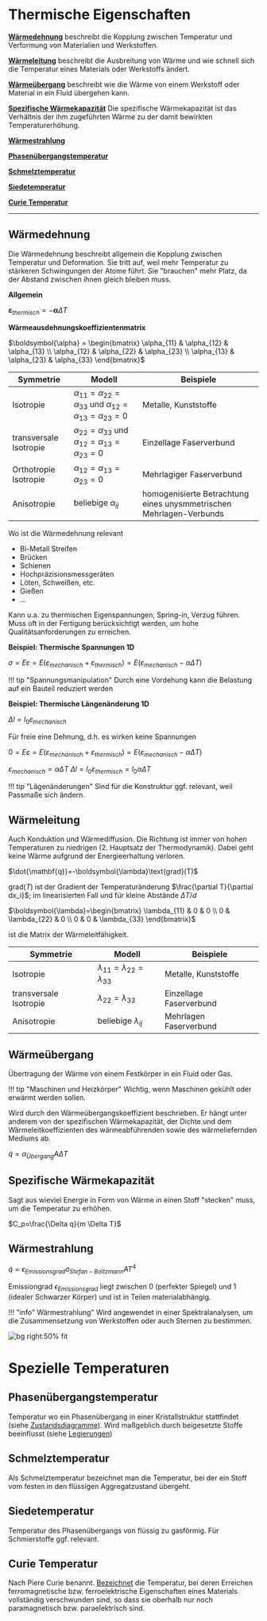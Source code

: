 # Thermische Eigenschaften

[**Wärmedehnung**](@ref "Wärmedehnung") beschreibt die Kopplung zwischen Temperatur und Verformung von Materialien und Werkstoffen.

[**Wärmeleitung**](@ref "Wärmeleitung") beschreibt die Ausbreitung von Wärme und wie schnell sich die Temperatur eines Materials oder Werkstoffs ändert.

[**Wärmeübergang**](@ref "Wärmeübergang") beschreibt wie die Wärme von einem Werkstoff oder Material in ein Fluid übergehen kann.

[**Spezifische Wärmekapazität**](@ref "Spezifische Wärmekapazität") Die spezifische Wärmekapazität ist das Verhältnis der ihm zugeführten Wärme zu der damit bewirkten Temperaturerhöhung.

[**Wärmestrahlung**](@ref "Wärmestrahlung")

[**Phasenübergangstemperatur**](@ref "Phasenübergangstemperatur")

[**Schmelztemperatur**](@ref "Schmelztemperatur")

[**Siedetemperatur**](@ref "Siedetemperatur")

[**Curie Temperatur**](@ref "Curie Temperatur")


---

## Wärmedehnung
Die Wärmedehnung beschreibt allgemein die Kopplung zwischen Temperatur und Deformation. Sie tritt auf, weil mehr Temperatur zu stärkeren Schwingungen der Atome führt. Sie "brauchen" mehr Platz, da der Abstand zwischen ihnen gleich bleiben muss.

**Allgemein**

$\boldsymbol{\varepsilon}_{thermisch}=-\boldsymbol{\alpha}\Delta T$

**Wärmeausdehnungskoeffizientenmatrix**

$\boldsymbol{\alpha} = 
\begin{bmatrix}
\alpha_{11} & \alpha_{12} & \alpha_{13} \\
\alpha_{12} & \alpha_{22} & \alpha_{23} \\
\alpha_{13} & \alpha_{23} & \alpha_{33}
\end{bmatrix}$

| Symmetrie | Modell | Beispiele |
|---|---|---|
| Isotropie | $\alpha_{11}=\alpha_{22}=\alpha_{33}$ und $\alpha_{12}=\alpha_{13}=\alpha_{23}=0$ | Metalle, Kunststoffe|
| transversale Isotropie | $\alpha_{22}=\alpha_{33}$ und $\alpha_{12}=\alpha_{13}=\alpha_{23}=0$| Einzellage Faserverbund |
| Orthotropie Isotropie | $\alpha_{12}=\alpha_{13}=\alpha_{23}=0$| Mehrlagiger Faserverbund |
| Anisotropie | beliebige $\alpha_{ij}$ | homogenisierte Betrachtung eines unysmmetrischen Mehrlagen-Verbunds |

Wo ist die Wärmedehnung relevant
- Bi-Metall Streifen
- Brücken
- Schienen
- Hochpräzisionsmessgeräten
- Löten, Schweißen, etc.
- Gießen
- ...

Kann u.a. zu thermischen Eigenspannungen, Spring-in, Verzug führen. Muss oft in der Fertigung berücksichtigt werden, um hohe Qualitätsanforderungen zu erreichen.

**Beispiel: Thermische Spannungen 1D**

$\sigma = E \varepsilon = E (\varepsilon_{mechanisch}+\varepsilon_{thermisch})= E (\varepsilon_{mechanisch}-\alpha\Delta T)$

!!! tip "Spannungsmanipulation"
    Durch eine Vordehung kann die Belastung auf ein Bauteil reduziert werden

**Beispiel: Thermische Längenänderung 1D**

$\Delta l = l_0 \varepsilon_{mechanisch}$

Für freie eine Dehnung, d.h. es wirken keine Spannungen

$0 = E \varepsilon = E (\varepsilon_{mechanisch}+\varepsilon_{thermisch})= E (\varepsilon_{mechanisch}-\alpha\Delta T)$

$\varepsilon_{mechanisch}=\alpha\Delta T$
$\Delta l = l_0 \varepsilon_{thermisch} = l_0\alpha\Delta T$

!!! tip "Lägenänderungen"
    Sind für die Konstruktur ggf. relevant, weil Passmaße sich ändern.

## Wärmeleitung
Auch Konduktion und Wärmediffusion. Die Richtung ist immer von hohen Temperaturen zu niedrigen (2. Hauptsatz der Thermodynamik). Dabei geht keine Wärme aufgrund der Energieerhaltung verloren.

$\dot{\mathbf{q}}=-\boldsymbol{\lambda}\text{grad}(T)$

$\text{grad}(T)$ ist der Gradient der Temperaturänderung $\frac{\partial T}{\partial dx_i}$; im linearisierten Fall und für kleine Abstände $\Delta T / d$

$\boldsymbol{\lambda}=\begin{bmatrix}
\lambda_{11} & 0 & 0 \\
0 & \lambda_{22} & 0 \\
0 & 0 & \lambda_{33}
\end{bmatrix}$

ist die Matrix der Wärmeleitfähigkeit.



| Symmetrie | Modell | Beispiele |
|---|---|---|
| Isotropie | $\lambda_{11}=\lambda_{22}=\lambda_{33}$ | Metalle, Kunststoffe|
| transversale Isotropie  | $\lambda_{22}=\lambda_{33}$ | Einzellage Faserverbund |
| Anisotropie | beliebige $\lambda_{ij}$ | Mehrlagen Faserverbund |

## Wärmeübergang

Übertragung der Wärme von einem Festkörper in ein Fluid oder Gas. 

!!! tip "Maschinen und Heizkörper" 
    Wichtig, wenn Maschinen gekühlt oder erwärmt werden sollen. 

Wird durch den Wärmeübergangskoeffizient beschrieben. Er hängt unter anderem  von der spezifischen Wärmekapazität, der Dichte und dem Wärmeleitkoeffizienten des wärmeabführenden sowie des wärmeliefernden Mediums ab.

$\dot{q}=\alpha_{Übergang}A\Delta T$

## Spezifische Wärmekapazität

Sagt aus wieviel Energie in Form von Wärme in einen Stoff "stecken" muss, um die Temperatur zu erhöhen.

$C_p=\frac{\Delta q}{m \Delta T}$


## Wärmestrahlung

$\dot{q}=\epsilon_{Emissionsgrad}\sigma_{Stefan-Boltzmann}AT^4$

Emissiongrad $\epsilon_{Emissionsgrad}$ liegt zwischen 0 (perfekter Spiegel) und 1 (idealer Schwarzer Körper) und ist in Teilen materialabhängig.

!!! "info" Wärmestrahlung"
    Wird angewendet in einer Spektralanalysen, um die Zusammensetzung von Werkstoffen oder auch Sternen zu bestimmen. 

![bg right:50% fit](https://upload.wikimedia.org/wikipedia/commons/thumb/0/00/McCree-Kurve_Keramik-Metallhalogenid-Lampe_DE.svg/1920px-McCree-Kurve_Keramik-Metallhalogenid-Lampe_DE.svg.png)



# Spezielle Temperaturen

## Phasenübergangstemperatur
Temperatur wo ein Phasenübergang in einer Kristallstruktur stattfindet (siehe [Zustandsdiagramme](@ref "Zustandsdiagramme (ZSD)")). Wird maßgeblich durch beigesetzte Stoffe beeinflusst (siehe [Legierungen](@ref "Legierungen"))

## Schmelztemperatur
Als Schmelztemperatur bezeichnet man die Temperatur, bei der ein Stoff vom festen in den flüssigen Aggregatzustand übergeht. 

## Siedetemperatur

Temperatur des Phasenübergangs von flüssig zu gasförmig. Für Schmierstoffe ggf. relevant.

## Curie Temperatur
Nach Piere Curie benannt. [Bezeichnet](https://de.wikipedia.org/wiki/Curie-Temperatur) die Temperatur, bei deren Erreichen ferromagnetische bzw. ferroelektrische Eigenschaften eines Materials vollständig verschwunden sind, so dass sie oberhalb nur noch paramagnetisch bzw. paraelektrisch sind. 
